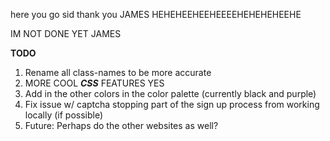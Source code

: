 here you go sid
thank you JAMES HEHEHEEHEEHEEEEHEHEHEHEEHE

IM NOT DONE YET JAMES




**TODO**
1. Rename all class-names to be more accurate
2. MORE COOL ***CSS*** FEATURES YES
3. Add in the other colors in the color palette (currently black and purple)
4. Fix issue w/ captcha stopping part of the sign up process from working locally (if possible)
5. Future: Perhaps do the other websites as well?